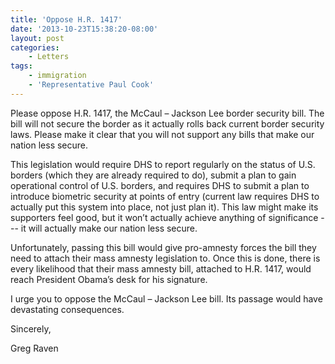 ```yaml
---
title: 'Oppose H.R. 1417'
date: '2013-10-23T15:38:20-08:00'
layout: post
categories:
    - Letters
tags:
    - immigration
    - 'Representative Paul Cook'
---
```


Please oppose H.R. 1417, the McCaul – Jackson Lee border security bill. The bill will not secure the border as it actually rolls back current border security laws. Please make it clear that you will not support any bills that make our nation less secure.  
  
This legislation would require DHS to report regularly on the status of U.S. borders (which they are already required to do), submit a plan to gain operational control of U.S. borders, and requires DHS to submit a plan to introduce biometric security at points of entry (current law requires DHS to actually put this system into place, not just plan it). This law might make its supporters feel good, but it won’t actually achieve anything of significance --- it will actually make our nation less secure.

Unfortunately, passing this bill would give pro-amnesty forces the bill they need to attach their mass amnesty legislation to. Once this is done, there is every likelihood that their mass amnesty bill, attached to H.R. 1417, would reach President Obama’s desk for his signature.

I urge you to oppose the McCaul – Jackson Lee bill. Its passage would have devastating consequences.

Sincerely,

Greg Raven